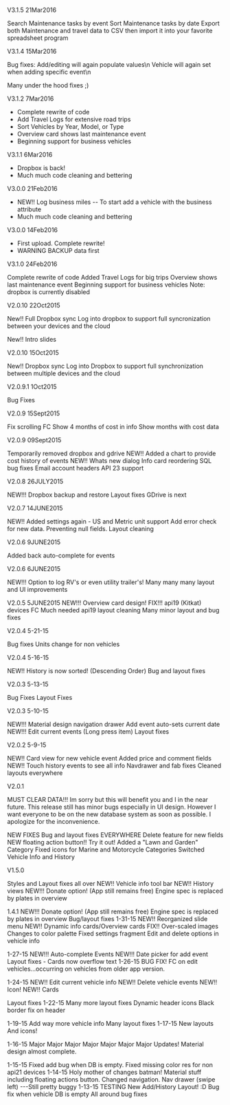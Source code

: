 V3.1.5 21Mar2016

Search Maintenance tasks by event
Sort Maintenance tasks by date
Export both Maintenance and travel data to CSV
then import it into your favorite spreadsheet program

V3.1.4 15Mar2016

Bug fixes: Add/editing will again populate values\n
Vehicle will again set when adding specific event\n

Many under the hood fixes ;)
        
V3.1.2 7Mar2016

- Complete rewrite of code
- Add Travel Logs for extensive road trips
- Sort Vehicles by Year, Model, or Type
- Overview card shows last maintenance event
- Beginning support for business vehicles

V3.1.1 6Mar2016
- Dropbox is back!
- Much much code cleaning and bettering

V3.0.0 21Feb2016
- NEW!! Log business miles
  -- To start add a vehicle with the business attribute
- Much much code cleaning and bettering

V3.0.0 14Feb2016

- First upload. Complete rewrite!
- WARNING BACKUP data first

V3.1.0 24Feb2016

Complete rewrite of code
Added Travel Logs for big trips
Overview shows last maintenance event
Beginning support for business vehicles
Note: dropbox is currently disabled

V2.0.10 22Oct2015

New!! Full Dropbox sync
Log into dropbox to support full syncronization between your devices and the cloud

New!! Intro slides

V2.0.10 15Oct2015

New!! Dropbox sync
Log into Dropbox to support full synchronization between multiple devices and the cloud

V2.0.9.1 1Oct2015

Bug Fixes

V2.0.9 15Sept2015

Fix scrolling FC
Show 4 months of cost in info
Show months with cost data

V2.0.9 09Sept2015

Temporarily removed dropbox and gdrive
NEW!! Added a chart to provide cost history of events
NEW!! Whats new dialog
Info card reordering
SQL bug fixes
Email account headers
API 23 support

V2.0.8 26JULY2015

NEW!!! Dropbox backup and restore
Layout fixes
GDrive is next

V2.0.7 14JUNE2015

NEW!! Added settings again
    - US and Metric unit support
Add error check for new data. Preventing null fields.
Layout cleaning

V2.0.6 9JUNE2015

Added back auto-complete for events

V2.0.6 6JUNE2015

NEW!!! Option to log RV's or even utility trailer's!
Many many many layout and UI improvements

V2.0.5 5JUNE2015
NEW!!! Overview card design!
FIX!!! api19 (Kitkat) devices FC
Much needed api19 layout cleaning
Many minor layout and bug fixes

V2.0.4 5-21-15

Bug fixes
Units change for non vehicles

V2.0.4 5-16-15

NEW!! History is now sorted! (Descending Order)
Bug and layout fixes

V2.0.3 5-13-15

Bug Fixes
Layout Fixes

V2.0.3 5-10-15

NEW!!! Material design navigation drawer
Add event auto-sets current date
NEW!!! Edit current events (Long press item)
Layout fixes

V2.0.2 5-9-15

NEW!! Card view for new vehicle event
Added price and comment fields
NEW!! Touch history events to see all info
Navdrawer and fab fixes
Cleaned layouts everywhere

V2.0.1

MUST CLEAR DATA!!!
Im sorry but this will benefit you and I in the near future.
This release still has minor bugs especially in UI design. However I want everyone to be on the new database system as soon as possible. I apologize for the inconvenience.

NEW FIXES
Bug and layout fixes EVERYWHERE
Delete feature for new fields
NEW floating action button!! Try it out!
Added a "Lawn and Garden" Category
Fixed icons for Marine and Motorcycle Categories
Switched Vehicle Info and History

V1.5.0

Styles and Layout fixes all over
NEW!! Vehicle info tool bar
NEW!! History views
NEW!!! Donate option! (App still remains free)
Engine spec is replaced by plates in overview

1.4.1
NEW!!! Donate option! (App still remains free)
Engine spec is replaced by plates in overview
Bug/layout fixes
1-31-15
NEW!! Reorganized slide menu
NEW!! Dynamic info cards/Overview cards
FIX!! Over-scaled images
Changes to color palette
Fixed settings fragment
Edit and delete options in vehicle info

1-27-15
NEW!!! Auto-complete Events
NEW!!! Date picker for add event
Layout fixes
    - Cards now overflow text
1-26-15
BUG FIX!
FC on edit vehicles...occurring on vehicles from older app version.

1-24-15
NEW!! Edit current vehicle info
NEW!! Delete vehicle events
NEW!! Icon!
NEW!! Cards

Layout fixes
1-22-15
Many more layout fixes
Dynamic header icons
Black border fix on header

1-19-15
Add way more vehicle info
Many layout fixes
1-17-15
New layouts
And icons!

1-16-15
Major Major Major Major Major Major Major  Updates!
Material design almost complete.

1-15-15
Fixed add bug when DB is empty. Fixed missing color res for non api21 devices
1-14-15
Holy mother of changes batman!
Material stuff including floating actions button. Changed navigation.
Nav drawer (swipe left) ---Still pretty buggy
1-13-15
TESTING
New Add/History Layout! :D
Bug fix when vehicle DB is empty
All around bug fixes
